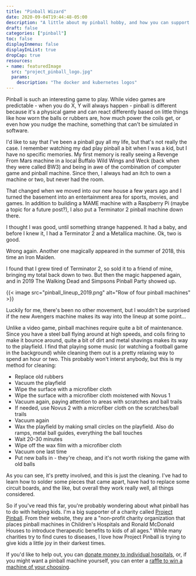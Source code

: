 ```yaml
---
title: "Pinball Wizard"
date: 2020-09-04T19:44:48-05:00
description: "A little about my pinball hobby, and how you can support kids at Children's Hospitals"
draft: false
categories: ["pinball"]
toc: false
displayInmenu: false
displayInList: true
dropCap: true
resources:
- name: featuredImage
  src: "project_pinball_logo.jpg"
  params:
    description: "The docker and kubernetes logos"
---
```

Pinball is such an interesting game to play. While video games are predictable - when you do X, Y will always happen - pinball is
different because it's a physical game and can react differently based on little things like how worn the balls or rubbers are,
how much power the coils get, or even how you nudge the machine, something that can't be simulated in software.

I'd like to say that I've been a pinball guy all my life, but that's not really the case. I remember watching my dad play
pinball a bit when I was a kid, but I have no specific memories. My first memory is really seeing a Revenge From Mars machine
in a local Buffalo Wild Wings and Weck (back when they were called BW3) and being in awe of the combination of computer game
and pinball machine. Since then, I always had an itch to own a machine or two, but never had the room.

That changed when we moved into our new house a few years ago and I turned the basement into an entertainment area for sports, 
movies, and games. In addition to building a MAME machine with a Raspberry Pi (maybe a topic for a future post?), I also put
a Terminator 2 pinball machine down there.

I thought I was good, until something strange happened. It had a baby, and before I knew it, I had a Terminator 2 and a Metallica
machine. Ok, two is good.

Wrong again. Another one magically appeared in the summer of 2018, this time an Iron Maiden.

I found that I grew tired of Terminator 2, so sold it to a friend of mine, bringing my total back down to two. But then the magic
happened again, and in 2019 The Walking Dead and Simpsons Pinball Party showed up. 

{{< image src="pinball_lineup_2019.png" alt="Row of four pinball machines" >}}

Luckily for me, there's been no other movement, but I wouldn't be surprised if the new Avengers machine makes its way into the
lineup at some point...

Unlike a video game, pinball machines require quite a bit of maintenance. Since you have a steel ball flying around at high speeds,
and coils firing to make it bounce around, quite a bit of dirt and metal shavings makes its way to the playfield. I find that 
playing some music (or watching a football game in the background) while cleaning them out is a pretty relaxing way to spend an 
hour or two. This probably won't interst anybody, but this is my method for cleaning:

* Replace old rubbers
* Vacuum the playfield
* Wipe the surface with a microfiber cloth
* Wipe the surface with a microfiber cloth moistened with Novus 1
* Vacuum again, paying attention to areas with scratches and ball trails
* If needed, use Novus 2 with a microfiber cloth on the scratches/ball trails
* Vacuum again
* Wax the playfield by making small circles on the playfield. Also do ramps, metal ball guides, everything the ball touches
* Wait 20-30 minutes
* Wipe off the wax film with a microfiber cloth
* Vacuum one last time
* Put new balls in - they're cheap, and it's not worth risking the game with old balls

As you can see, it's pretty involved, and this is just the cleaning. I've had to learn how to solder some pieces that came apart,
have had to replace some circuit boards, and the like, but overall they work really well, all things considered.

So if you've read this far, you're probably wondering about what pinball has to do with helping kids. I'm a big supporter of
a charity called [Project Pinball](http://www.projectpinball.org). From their website, they are a "non-profit charity organization
that places pinball machines in Children's Hospitals and Ronald McDonald Houses to introduce therapeutic benefits to kids of 
all ages." While many charities try to find cures to diseases, I love how Project Pinball is trying to give kids a little joy
in their darkest times.

If you'd like to help out, you can [donate money to individual hospitals](http://projectpinball.org/get-involved/), or, if you
might want a pinball machine yourself, you can enter a [raffle to win a machine of your
choosing](http://projectpinball.org/pinballmachineraffles).
